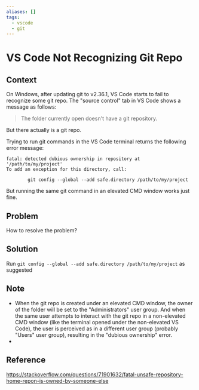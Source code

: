 ```yaml
---
aliases: []
tags:
  - vscode
  - git
---
```


# VS Code Not Recognizing Git Repo

## Context

On Windows, after updating git to v2.36.1, VS Code starts to fail to recognize some git repo. The "source control" tab in VS Code shows a message as follows:

> The folder currently open doesn't have a git repository. 

But there actually is a git repo.

Trying to run git commands in the VS Code terminal returns the following error message:

```
fatal: detected dubious ownership in repository at '/path/to/my/project'
To add an exception for this directory, call:

        git config --global --add safe.directory /path/to/my/project
```

But running the same git command in an elevated CMD window works just fine.

## Problem
How to resolve the problem?

## Solution
Run `git config --global --add safe.directory /path/to/my/project` as suggested

## Note

* When the git repo is created under an elevated CMD window, the owner of the folder will be set to the "Administrators" user group. And when the same user attempts to interact with the git repo in a non-elevated CMD window (like the terminal opened under the non-elevated VS Code), the user is perceived as in a different user group (probably "Users" user group), resulting in the "dubious ownership" error.
* 

## Reference

https://stackoverflow.com/questions/71901632/fatal-unsafe-repository-home-repon-is-owned-by-someone-else